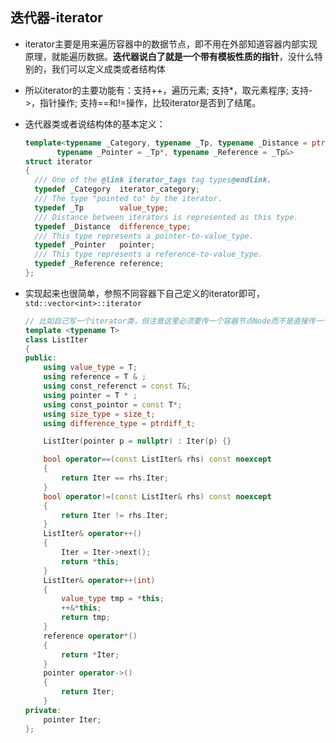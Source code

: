 ## 迭代器-iterator

- iterator主要是用来遍历容器中的数据节点，即不用在外部知道容器内部实现原理，就能遍历数据。**迭代器说白了就是一个带有模板性质的指针**，没什么特别的，我们可以定义成类或者结构体

- 所以iterator的主要功能有：支持++，遍历元素; 支持*，取元素程序; 支持->，指针操作; 支持==和!=操作，比较iterator是否到了结尾。

- 迭代器类或者说结构体的基本定义：

    ```c++
    template<typename _Category, typename _Tp, typename _Distance = ptrdiff_t,
           typename _Pointer = _Tp*, typename _Reference = _Tp&>
    struct iterator
    {
      /// One of the @link iterator_tags tag types@endlink.
      typedef _Category  iterator_category;
      /// The type "pointed to" by the iterator.
      typedef _Tp        value_type;
      /// Distance between iterators is represented as this type.
      typedef _Distance  difference_type;
      /// This type represents a pointer-to-value_type.
      typedef _Pointer   pointer;
      /// This type represents a reference-to-value_type.
      typedef _Reference reference;
    };
    ```

- 实现起来也很简单，参照不同容器下自己定义的iterator即可，`std::vector<int>::iterator`

    ```c++
    // 比如自己写一个iterator类，但注意这里必须要传一个容器节点Node而不是直接传一个容器类
    template <typename T>
	class ListIter
	{
	public:
		using value_type = T;
		using reference = T & ;
		using const_referenct = const T&;
		using pointer = T * ;
		using const_pointor = const T*;
		using size_type = size_t;
		using difference_type = ptrdiff_t;

		ListIter(pointer p = nullptr) : Iter(p) {}

		bool operator==(const ListIter& rhs) const noexcept
		{
			return Iter == rhs.Iter;
		}
		bool operator!=(const ListIter& rhs) const noexcept
		{
			return Iter != rhs.Iter;
		}
		ListIter& operator++()
		{
			Iter = Iter->next();
			return *this;
		}
		ListIter& operator++(int)
		{
			value_type tmp = *this;
			++&*this;
			return tmp;
		}
		reference operator*()
		{
			return *Iter;
		}
		pointer operator->()
		{
			return Iter;
		}
	private:
		pointer Iter;
	};
    ```
